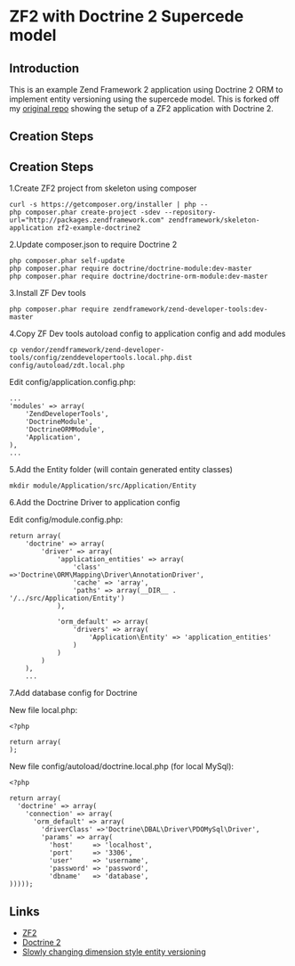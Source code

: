 ZF2 with Doctrine 2 Supercede model
=======================

Introduction
------------
This is an example Zend Framework 2 application using Doctrine 2 ORM to implement entity versioning using the supercede model. This is forked off my [original repo](https://github.com/stevenalexander/zf2-example-doctrine2) showing the setup of a ZF2 application with Doctrine 2.

Creation Steps
--------------

Creation Steps
--------------

1.Create ZF2 project from skeleton using composer

```
curl -s https://getcomposer.org/installer | php --
php composer.phar create-project -sdev --repository-url="http://packages.zendframework.com" zendframework/skeleton-application zf2-example-doctrine2
```

2.Update composer.json to require Doctrine 2

```
php composer.phar self-update
php composer.phar require doctrine/doctrine-module:dev-master
php composer.phar require doctrine/doctrine-orm-module:dev-master
```

3.Install ZF Dev tools

```
php composer.phar require zendframework/zend-developer-tools:dev-master
```

4.Copy ZF Dev tools autoload config to application config and add modules

```
cp vendor/zendframework/zend-developer-tools/config/zenddevelopertools.local.php.dist config/autoload/zdt.local.php
```

Edit config/application.config.php:

```
...
'modules' => array(
    'ZendDeveloperTools',
    'DoctrineModule',
    'DoctrineORMModule',
    'Application',
),
...
```

5.Add the Entity folder (will contain generated entity classes)

```
mkdir module/Application/src/Application/Entity
```

6.Add the Doctrine Driver to application config

Edit config/module.config.php:

```
return array(
    'doctrine' => array(
        'driver' => array(
            'application_entities' => array(
                'class' =>'Doctrine\ORM\Mapping\Driver\AnnotationDriver',
                'cache' => 'array',
                'paths' => array(__DIR__ . '/../src/Application/Entity')
            ),

            'orm_default' => array(
                'drivers' => array(
                    'Application\Entity' => 'application_entities'
                )
            )
        )
    ),
    ...
```

7.Add database config for Doctrine

New file local.php:

```
<?php

return array(
);
```

New file config/autoload/doctrine.local.php (for local MySql):

```
<?php

return array(
  'doctrine' => array(
    'connection' => array(
      'orm_default' => array(
        'driverClass' =>'Doctrine\DBAL\Driver\PDOMySql\Driver',
        'params' => array(
          'host'     => 'localhost',
          'port'     => '3306',
          'user'     => 'username',
          'password' => 'password',
          'dbname'   => 'database',
)))));
```

Links
-----
* [ZF2](http://framework.zend.com/)
* [Doctrine 2](http://www.doctrine-project.org/)
* [Slowly changing dimension style entity versioning](http://en.wikipedia.org/wiki/Slowly_changing_dimension#Type_II)